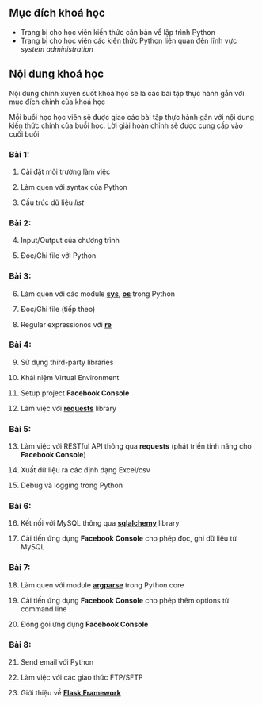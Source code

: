 ## Mục đích khoá học

* Trang bị cho học viên kiến thức căn bản về lập trình Python
* Trang bị cho học viên các kiến thức Python liên quan đến lĩnh vực *system administration*

## Nội dung khoá học

Nội dung chính xuyên suốt khoá học sẽ là các bài tập thực hành gắn với mục đích chính của khoá học

Mỗi buổi học học viên sẽ được giao các bài tập thực hành gắn với nội dung kiến thức chính của buổi học. Lời giải hoàn chỉnh sẽ được cung cấp vào cuối buổi

### Bài 1:

1. Cài đặt môi trường làm việc

2. Làm quen với syntax của Python

3. Cấu trúc dữ liệu *list*

### Bài 2:

4. Input/Output của chương trình

5. Đọc/Ghi file với Python

### Bài 3:

6. Làm quen với các module [**sys**](https://docs.python.org/3/library/sys.html), [**os**](https://docs.python.org/3/library/.html) trong Python

7. Đọc/Ghi file (tiếp theo)

8. Regular expressionos với [**re**](https://docs.python.org/3/library/re.html)

### Bài 4:

9. Sử dụng third-party libraries

10. Khái niệm Virtual Environment

11. Setup project **Facebook Console**

12. Làm việc với [**requests**](http://docs.python-requests.org/en/master/) library

### Bài 5:

13. Làm việc với RESTful API thông qua **requests** (phát triển tính năng cho **Facebook Console**)

14. Xuất dữ liệu ra các định dạng Excel/csv

15. Debug và logging trong Python

### Bài 6:

16. Kết nối với MySQL thông qua [**sqlalchemy**](https://www.sqlalchemy.org/) library

17. Cải tiến ứng dụng **Facebook Console** cho phép đọc, ghi dữ liệu từ MySQL

### Bài 7:

18. Làm quen với module [**argparse**](https://docs.python.org/3/library/argparse.html) trong Python core

19. Cải tiến ứng dụng **Facebook Console** cho phép thêm options từ command line

20. Đóng gói ứng dụng **Facebook Console**

### Bài 8:

21. Send email với Python

22. Làm việc với các giao thức FTP/SFTP

23. Giới thiệu về [**Flask Framework**](http://flask.pocoo.org/)